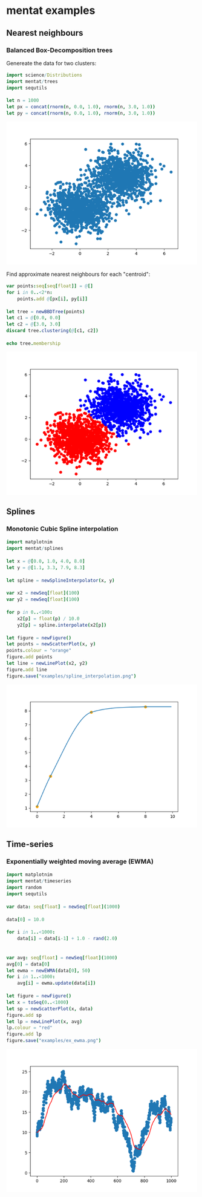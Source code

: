 # mentat examples

## Nearest neighbours

### Balanced Box-Decomposition trees
<a name="bbdtrees"></a>

Genereate the data for two clusters:

```nim
import science/Distributions
import mentat/trees
import sequtils

let n = 1000
let px = concat(rnorm(n, 0.0, 1.0), rnorm(n, 3.0, 1.0))
let py = concat(rnorm(n, 0.0, 1.0), rnorm(n, 3.0, 1.0))
```
![](bbdtree_data.png)

Find approximate nearest neighbours for each "centroid":

```nim
var points:seq[seq[float]] = @[]
for i in 0..<2*n:
    points.add @[px[i], py[i]]
    
let tree = newBBDTree(points)
let c1 = @[0.0, 0.0]
let c2 = @[3.0, 3.0]
discard tree.clustering(@[c1, c2])

echo tree.membership
```
![](bbdtree_clusters.png)

## Splines
<a name="splines"></a>

### Monotonic Cubic Spline interpolation

```nim
import matplotnim
import mentat/splines

let x = @[0.0, 1.0, 4.0, 8.0]
let y = @[1.1, 3.3, 7.9, 8.3]

let spline = newSplineInterpolator(x, y)

var x2 = newSeq[float](100)
var y2 = newSeq[float](100)

for p in 0..<100:
    x2[p] = float(p) / 10.0
    y2[p] = spline.interpolate(x2[p])

let figure = newFigure()
let points = newScatterPlot(x, y)
points.colour = "orange"
figure.add points
let line = newLinePlot(x2, y2)
figure.add line
figure.save("examples/spline_interpolation.png")
```

![](spline_interpolation.png)

## Time-series

### Exponentially weighted moving average (EWMA)
<a name="ewma"></a>

```nim
import matplotnim
import mentat/timeseries
import random
import sequtils

var data: seq[float] = newSeq[float](1000)

data[0] = 10.0

for i in 1..<1000:
    data[i] = data[i-1] + 1.0 - rand(2.0)


var avg: seq[float] = newSeq[float](1000)
avg[0] = data[0]
let ewma = newEWMA(data[0], 50)
for i in 1..<1000:
    avg[i] = ewma.update(data[i])

let figure = newFigure()
let x = toSeq(0..<1000)
let sp = newScatterPlot(x, data)
figure.add sp
let lp = newLinePlot(x, avg)
lp.colour = "red"
figure.add lp
figure.save("examples/ex_ewma.png")
```

![](ex_ewma.png)